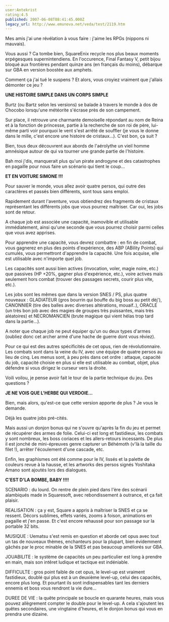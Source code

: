 ```yaml
---
user:Antekrist
rating:4.5
published: 2007-06-08T08:41:45.000Z
legacy_url: http://www.emunova.net/veda/test/2119.htm
---
```

Mes amis j'ai une révélation à vous faire : j'aime les RPGs (nippons ni mauvais).  

Vous aussi ? Ca tombe bien, SquareEnix recycle nos plus beaux moments erpégesques supernintendiens. En l'occurence, Final Fantasy V, petit bijou bloqué aux frontières pendant quinze ans (en français du moins), débarque sur GBA en version boostée aux amphets.  

Comment ça j'ai tué le suspens ? Et alors, vous croyiez vraiment que j'allais démonter ce jeu ?  

  

**UNE HISTOIRE SIMPLE DANS UN CORPS SIMPLE**  

Burtz (ou Bartz selon les versions) se balade à travers le monde à dos de Chocobo lorsqu'une météorite s'écrase près de son campement.  

Sur place, il retrouve une charmante demoiselle répondant au nom de Reina et à la fonction de princesse, partie à la recherche de son roi de père, lui-même parti voir pourquoi le vent s'est arrêté de souffler (je vous le donne dans le mille, c'est encore une histoire de cristaux...). C'est bon, ça suit ?   

Bien, tous deux découvrent aux abords de l'aérolythe un vieil homme amnésique autour de qui va tourner une grande partie de l'histoire.  

  

Bah moi j'dis, manquerait plus qu'un pirate androgyne et des catastrophes en pagaille pour nous faire un scénario qui tient le coup...  

  

**ET EN VOITURE SIMONE !!!**  

Pour sauver le monde, vous allez avoir quatre persos, qui outre des caractères et passés bien différents, sont tous sans emploi.  

Rapidement durant l'aventure, vous obtiendrez des fragments de cristaux représentant les différents jobs que vous pourrez maîtriser. Car oui, les jobs sont de retour.  

  

A chaque job est associée une capacité, inamovible et utilisable immédiatement, ainsi qu'une seconde que vous pourrez choisir parmi celles que vous avez apprises.  

Pour apprendre une capacité, vous devrez combattre : en fin de combat, vous gagnerez en plus des points d'expérience, des ABP (ABility Points) qui cumulés, vous permettront d'apprendre la capacité. Une fois acquise, elle est utilisable avec n'importe quel job.  

Les capacités sont aussi bien actives (invocation, voler, magie noire, etc.) que passives (HP +20%, gagner plus d'expérience, etc.), voire actives mais seulement hors combat (trouver des passages secrets, courir plus vite, etc.).  

  

Les jobs sont les mêmes que dans la version SNES / PS, plus quatre nouveaux : GLADIATEUR (gros bourrin qui bouffe du big boss au petit dèj'), CANONNIER (tire des balles avec diverses altérations, mouaif..), ORACLE (un très bon job avec des magies de groupes très puissantes, mais très aléatoires) et NECROMANCIEN (brute magique qui vient hélas trop tard dans la partie...).  

A noter que chaque job ne peut équiper qu'un ou deux types d'armes (oubliez donc cet archer armé d'une hache de guerre dont vous rêviez).  

  

Pour ce qui est des autres spécificités de cet opus, rien de révolutionnaire. Les combats sont dans la veine du IV, avec une équipe de quatre persos au lieu de cinq. Les menus sont, à peu près dans cet ordre : attaque, capacité du job, capacité choisie en plus si elle est utilisable au combat, objet, plus défendre si vous dirigez le curseur vers la droite.  

Voili voilou, je pense avoir fait le tour de la partie technique du jeu. Des questions ?  

  

**JE NE VOIS QUE L'HERBE QUI VERDOIE...**  

Bien, mais alors, qu'est-ce que cette version apporte de plus ? Je vous le demande.  

Déjà les quatre jobs pré-cités.  

Mais aussi un donjon bonus qui ne s'ouvre qu'après la fin du jeu et permet de récupérer des armes de folie. Celui-ci est long et fastidieux, les combats y sont nombreux, les boss coriaces et les allers-retours incessants. De plus il est jonché de mini-épreuves genre capturer un Béhémoth (v'là la taille du filet !), arrêter l'écoulement d'une cascade, etc.  

Enfin, les graphismes ont été comme pour le IV, lissés et la palette de couleurs revue à la hausse, et les artworks des persos signés Yoshitaka Amano sont ajoutés lors des dialogues.  

  

**C'EST D'LA BOMBE, BABY !!!!**  

SCENARIO : du lourd. On rentre de plein pied dans l'ère des scénarii alambiqués made in Squaresoft, avec rebondissement à outrance, et ça fait plaisir.  

REALISATION : ça y est, Square a appris à maîtriser la SNES et ça se ressent. Décors sublimes, effets variés, zooms à foison, animations en pagaille et j'en passe. Et c'est encore rehaussé pour son passage sur la portable 32 bits.  

MUSIQUE : Uematsu s'est remis en question et aborde cet opus avec tout un tas de nouveaux thèmes, enchanteurs pour la plupart, bien évidemment gâchés par le proc minable de la SNES et pas beaucoup améliorés sur GBA.  

JOUABILITE : le système de capacités un peu particulier est long à prendre en main, mais son intêret ludique et tactique est indéniable.  

DIFFICULTE : gros point faible de cet opus, le level-up est vraiment fastidieux, doublé qui plus est à un deuxième level-up, celui des capacités, encore plus long. Et pourtant ils sont indispensables tant les derniers ennemis et boss vous rendront la vie dure...  

DUREE DE VIE : la quête principale se boucle en quarante heures, mais vous pouvez allègrement compter le double pour le level-up. A cela s'ajoutent les quêtes secondaires, une vingtaine d'heures, et le donjon bonus qui vous en prendra une dizaine.